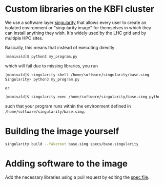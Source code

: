 # Custom libraries on the KBFI cluster

We use a software layer [singularity](https://sylabs.io/singularity/) that allows every user to create an isolated environment or "singularity image" for themselves in which they can install anything they wish. It's widely used by the LHC grid and by multiple HPC sites.

Basically, this means that instead of executing directly

``` bash
[manivald]$ python3 my_program.py
```

which will fail due to missing libraries, you run

```bash
[manivald]$ singularity shell /home/software/singularity/base.simg
Singularity> python3 my_program.py

or

[manivald]$ singularity exec /home/software/singularity/base.simg python3 my_program.py
```

such that your program runs within the environment defined in `/home/software/singularity/base.simg`.

# Building the image yourself

```bash
singularity build --fakeroot base.simg specs/base.singularity
```

# Adding software to the image
Add the necessary libraries using a pull request by editing the [spec file](specs).
